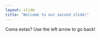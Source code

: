 ```yaml
---
layout: slide
title: "Welcome to our second slide!"
---
```

Coma estas?
Use the left arrow to go back!
